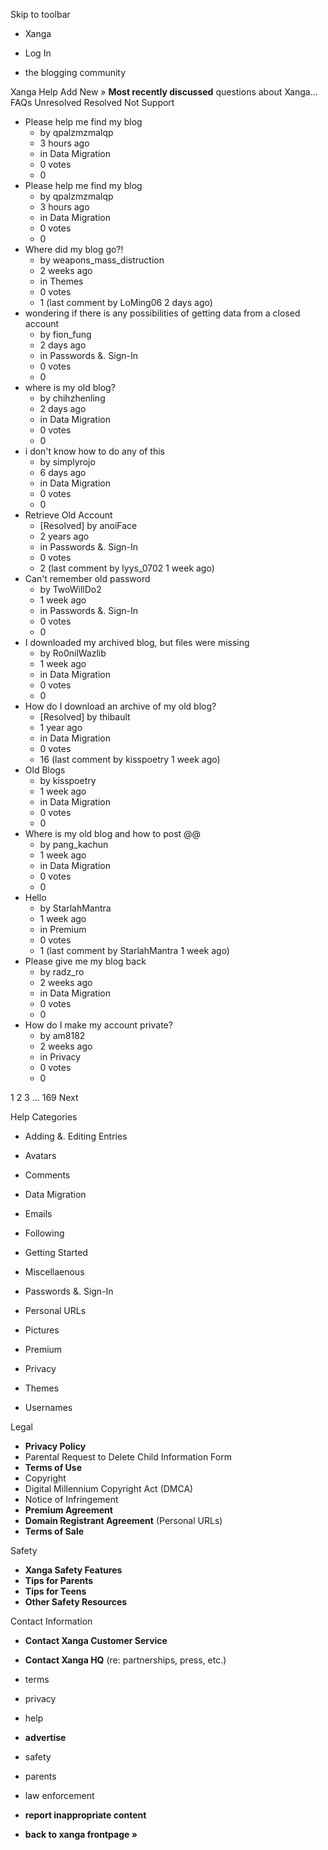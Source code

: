 Skip to toolbar

*   Xanga

*   Log In

*   the blogging community

Xanga Help Add New » **Most recently discussed** questions about Xanga… FAQs Unresolved Resolved Not Support

*   Please help me find my blog
    *   by qpalzmzmalqp
    *   3 hours ago
    *   in Data Migration
    *   0 votes
    *   0
*   Please help me find my blog
    *   by qpalzmzmalqp
    *   3 hours ago
    *   in Data Migration
    *   0 votes
    *   0
*   Where did my blog go?!
    *   by weapons\_mass\_distruction
    *   2 weeks ago
    *   in Themes
    *   0 votes
    *   1 (last comment by LoMing06 2 days ago)
*   wondering if there is any possibilities of getting data from a closed account
    *   by fion\_fung
    *   2 days ago
    *   in Passwords &. Sign-In
    *   0 votes
    *   0
*   where is my old blog?
    *   by chihzhenling
    *   2 days ago
    *   in Data Migration
    *   0 votes
    *   0
*   i don't know how to do any of this
    *   by simplyrojo
    *   6 days ago
    *   in Data Migration
    *   0 votes
    *   0
*   Retrieve Old Account
    *   \[Resolved\] by anoiFace
    *   2 years ago
    *   in Passwords &. Sign-In
    *   0 votes
    *   2 (last comment by lyys\_0702 1 week ago)
*   Can't remember old password
    *   by TwoWillDo2
    *   1 week ago
    *   in Passwords &. Sign-In
    *   0 votes
    *   0
*   I downloaded my archived blog, but files were missing
    *   by Ro0nilWazlib
    *   1 week ago
    *   in Data Migration
    *   0 votes
    *   0
*   How do I download an archive of my old blog?
    *   \[Resolved\] by thibault
    *   1 year ago
    *   in Data Migration
    *   0 votes
    *   16 (last comment by kisspoetry 1 week ago)
*   Old Blogs
    *   by kisspoetry
    *   1 week ago
    *   in Data Migration
    *   0 votes
    *   0
*   Where is my old blog and how to post @@
    *   by pang\_kachun
    *   1 week ago
    *   in Data Migration
    *   0 votes
    *   0
*   Hello
    *   by StarlahMantra
    *   1 week ago
    *   in Premium
    *   0 votes
    *   1 (last comment by StarlahMantra 1 week ago)
*   Please give me my blog back
    *   by radz\_ro
    *   2 weeks ago
    *   in Data Migration
    *   0 votes
    *   0
*   How do I make my account private?
    *   by am8182
    *   2 weeks ago
    *   in Privacy
    *   0 votes
    *   0

1 2 3 ... 169 Next

Help Categories

*   Adding &. Editing Entries
*   Avatars
*   Comments
*   Data Migration
*   Emails
*   Following
*   Getting Started
*   Miscellaenous

*   Passwords &. Sign-In
*   Personal URLs
*   Pictures
*   Premium
*   Privacy
*   Themes
*   Usernames

Legal

*   **Privacy Policy**
*   Parental Request to Delete Child Information Form
*   **Terms of Use**
*   Copyright
*   Digital Millennium Copyright Act (DMCA)
*   Notice of Infringement
*   **Premium Agreement**
*   **Domain Registrant Agreement** (Personal URLs)
*   **Terms of Sale**

Safety

*   **Xanga Safety Features**
*   **Tips for Parents**
*   **Tips for Teens**
*   **Other Safety Resources**

Contact Information

*   **Contact Xanga Customer Service**
*   **Contact Xanga HQ** (re: partnerships, press, etc.)

*   terms
*   privacy
*   help
*   **advertise**

*   safety
*   parents
*   law enforcement
*   **report inappropriate content**

*   **back to xanga frontpage »**